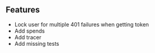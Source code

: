 ## Features

- Lock user for multiple 401 failures when getting token
- Add spends
- Add tracer
- Add missing tests
